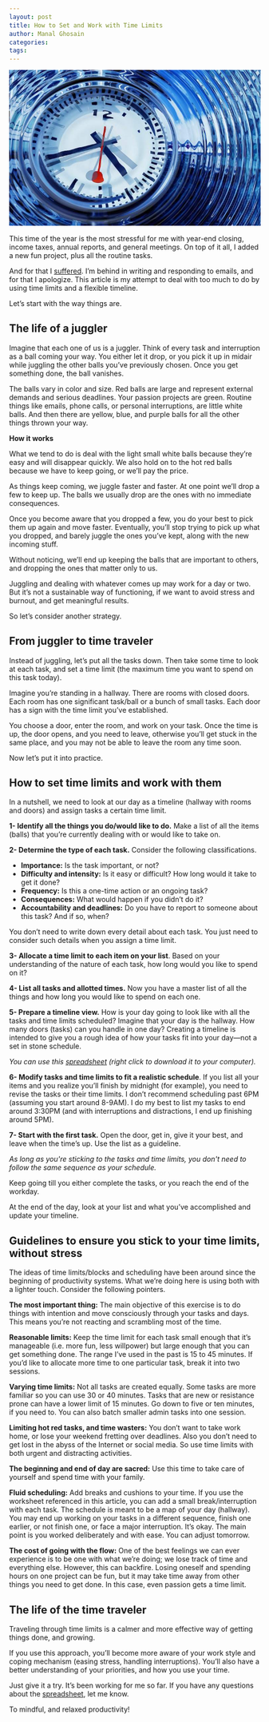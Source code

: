 ```yaml
---
layout: post
title: How to Set and Work with Time Limits
author: Manal Ghosain
categories:
tags:
---
```


![Clock](/images/clock.jpg)

This time of the year is the most stressful for me with year-end closing, income taxes, annual reports, and general meetings. On top of it all, I added a new fun project, plus all the routine tasks. 

And for that I [suffered](/overwhelm-signs/). I’m behind in writing and responding to emails, and for that I apologize. This article is my attempt to deal with too much to do by using time limits and a flexible timeline. 

Let’s start with the way things are. 

## The life of a juggler

Imagine that each one of us is a juggler. Think of every task and interruption as a ball coming your way. You either let it drop, or you pick it up in midair while juggling the other balls you’ve previously chosen. Once you get something done, the ball vanishes. 

The balls vary in color and size. Red balls are large and represent external demands and serious deadlines. Your passion projects are green. Routine things like emails, phone calls, or personal interruptions, are little white balls. And then there are yellow, blue, and purple balls for all the other things thrown your way. 

**How it works** 

What we tend to do is deal with the light small white balls because they’re easy and will disappear quickly. We also hold on to the hot red balls because we have to keep going, or we’ll pay the price. 

As things keep coming, we juggle faster and faster. At one point we’ll drop a few to keep up. The balls we usually drop are the ones with no immediate consequences. 

Once you become aware that you dropped a few, you do your best to pick them up again and move faster. Eventually, you’ll stop trying to pick up what you dropped, and barely juggle the ones you’ve kept, along with the new incoming stuff. 

Without noticing, we’ll end up keeping the balls that are important to others, and dropping the ones that matter only to us. 

Juggling and dealing with whatever comes up may work for a day or two. But it’s not a sustainable way of functioning, if we want to avoid stress and burnout, and get meaningful results. 

So let’s consider another strategy. 

## From juggler to time traveler

Instead of juggling, let’s put all the tasks down. Then take some time to look at each task, and set a time limit (the maximum time you want to spend on this task today). 

Imagine you’re standing in a hallway. There are rooms with closed doors. Each room has one significant task/ball or a bunch of small tasks. Each door has a sign with the time limit you’ve established. 

You choose a door, enter the room, and work on your task. Once the time is up, the door opens, and you need to leave, otherwise you’ll get stuck in the same place, and you may not be able to leave the room any time soon. 

Now let’s put it into practice. 

## How to set time limits and work with them

In a nutshell, we need to look at our day as a timeline (hallway with rooms and doors) and assign tasks a certain time limit. 

**1- Identify all the things you do/would like to do.** Make a list of all the items (balls) that you’re currently dealing with or would like to take on. 

**2- Determine the type of each task.** Consider the following classifications. 

  * **Importance:** Is the task important, or not?
  * **Difficulty and intensity:** Is it easy or difficult? How long would it take to get it done?
  * **Frequency:** Is this a one-time action or an ongoing task?
  * **Consequences:** What would happen if you didn’t do it?
  * **Accountability and deadlines:** Do you have to report to someone about this task? And if so, when?

You don’t need to write down every detail about each task. You just need to consider such details when you assign a time limit. 

**3- Allocate a time limit to each item on your list**. Based on your understanding of the nature of each task, how long would you like to spend on it? 

**4- List all tasks and allotted times.** Now you have a master list of all the things and how long you would like to spend on each one. 

**5- Prepare a timeline view.** How is your day going to look like with all the tasks and time limits scheduled? Imagine that your day is the hallway. How many doors (tasks) can you handle in one day? Creating a timeline is intended to give you a rough idea of how your tasks fit into your day—not a set in stone schedule. 

*You can use this [spreadsheet](/images/DayMap.xlsx) (right click to download it to your computer).*

**6- Modify tasks and time limits to fit a realistic schedule**. If you list all your items and you realize you’ll finish by midnight (for example), you need to revise the tasks or their time limits. I don’t recommend scheduling past 6PM (assuming you start around 8-9AM). I do my best to list my tasks to end around 3:30PM (and with interruptions and distractions, I end up finishing around 5PM). 

**7- Start with the first task.** Open the door, get in, give it your best, and leave when the time’s up. Use the list as a guideline. 

_As long as you're sticking to the tasks and time limits, you don't need to follow the same sequence as your schedule._ 

Keep going till you either complete the tasks, or you reach the end of the workday. 

At the end of the day, look at your list and what you’ve accomplished and update your timeline. 

## Guidelines to ensure you stick to your time limits, without stress

The ideas of time limits/blocks and scheduling have been around since the beginning of productivity systems. What we’re doing here is using both with a lighter touch. Consider the following pointers. 

**The most important thing:** The main objective of this exercise is to do things with intention and move consciously through your tasks and days. This means you’re not reacting and scrambling most of the time. 

**Reasonable limits:** Keep the time limit for each task small enough that it’s manageable (i.e. more fun, less willpower) but large enough that you can get something done. The range I’ve used in the past is 15 to 45 minutes. If you’d like to allocate more time to one particular task, break it into two sessions. 

**Varying time limits:** Not all tasks are created equally. Some tasks are more familiar so you can use 30 or 40 minutes. Tasks that are new or resistance prone can have a lower limit of 15 minutes. Go down to five or ten minutes, if you need to. You can also batch smaller admin tasks into one session. 

**Limiting hot red tasks, and time wasters:** You don’t want to take work home, or lose your weekend fretting over deadlines. Also you don’t need to get lost in the abyss of the Internet or social media. So use time limits with both urgent and distracting activities. 

**The beginning and end of day are sacred:** Use this time to take care of yourself and spend time with your family. 

**Fluid scheduling:** Add breaks and cushions to your time. If you use the worksheet referenced in this article, you can add a small break/interruption with each task. The schedule is meant to be a map of your day (hallway). You may end up working on your tasks in a different sequence, finish one earlier, or not finish one, or face a major interruption. It’s okay. The main point is you worked deliberately and with ease. You can adjust tomorrow.

**The cost of going with the flow:** One of the best feelings we can ever experience is to be one with what we’re doing; we lose track of time and everything else. However, this can backfire. Losing oneself and spending hours on one project can be fun, but it may take time away from other things you need to get done. In this case, even passion gets a time limit.

## The life of the time traveler

Traveling through time limits is a calmer and more effective way of getting things done, and growing.

If you use this approach, you’ll become more aware of your work style and coping mechanism (easing stress, handling interruptions). You’ll also have a better understanding of your priorities, and how you use your time.

Just give it a try. It’s been working for me so far. If you have any questions about the [spreadsheet](https://docs.google.com/spreadsheets/d/1HcpYRhFlgFeyE5oZ4375C-7cHoeS5JWzRUBD7XkSRGk/edit?usp=sharing), let me know.

To mindful, and relaxed productivity!